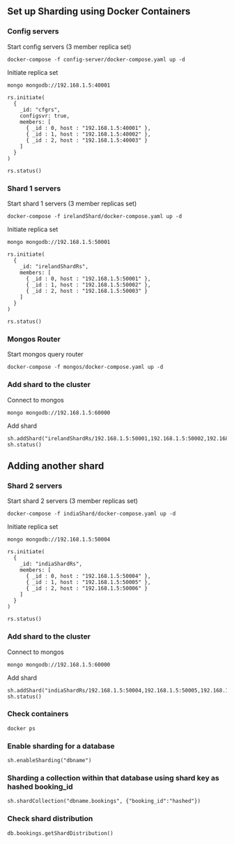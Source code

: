 ## Set up Sharding using Docker Containers

### Config servers
Start config servers (3 member replica set)
```
docker-compose -f config-server/docker-compose.yaml up -d
```
Initiate replica set
```
mongo mongodb://192.168.1.5:40001
```
```
rs.initiate(
  {
    _id: "cfgrs",
    configsvr: true,
    members: [
      { _id : 0, host : "192.168.1.5:40001" },
      { _id : 1, host : "192.168.1.5:40002" },
      { _id : 2, host : "192.168.1.5:40003" }
    ]
  }
)

rs.status()
```

### Shard 1 servers
Start shard 1 servers (3 member replicas set)
```
docker-compose -f irelandShard/docker-compose.yaml up -d
```
Initiate replica set
```
mongo mongodb://192.168.1.5:50001
```
```
rs.initiate(
  {
    _id: "irelandShardRs",
    members: [
      { _id : 0, host : "192.168.1.5:50001" },
      { _id : 1, host : "192.168.1.5:50002" },
      { _id : 2, host : "192.168.1.5:50003" }
    ]
  }
)

rs.status()
```

### Mongos Router
Start mongos query router
```
docker-compose -f mongos/docker-compose.yaml up -d
```

### Add shard to the cluster
Connect to mongos
```
mongo mongodb://192.168.1.5:60000
```
Add shard
```
sh.addShard("irelandShardRs/192.168.1.5:50001,192.168.1.5:50002,192.168.1.5:50003")
sh.status()
```
## Adding another shard
### Shard 2 servers
Start shard 2 servers (3 member replicas set)
```
docker-compose -f indiaShard/docker-compose.yaml up -d
```
Initiate replica set
```
mongo mongodb://192.168.1.5:50004
```
```
rs.initiate(
  {
    _id: "indiaShardRs",
    members: [
      { _id : 0, host : "192.168.1.5:50004" },
      { _id : 1, host : "192.168.1.5:50005" },
      { _id : 2, host : "192.168.1.5:50006" }
    ]
  }
)

rs.status()
```
### Add shard to the cluster
Connect to mongos
```
mongo mongodb://192.168.1.5:60000
```
Add shard
```
sh.addShard("indiaShardRs/192.168.1.5:50004,192.168.1.5:50005,192.168.1.5:50006")
sh.status()
```

### Check containers
```
docker ps
```

### Enable sharding for a database
```
sh.enableSharding("dbname")
```

### Sharding a collection within that database using shard key as hashed booking_id
```
sh.shardCollection("dbname.bookings", {"booking_id":"hashed"})
```

### Check shard distribution
```
db.bookings.getShardDistribution()
```

